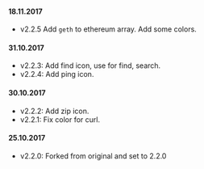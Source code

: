 #### 18.11.2017
- v2.2.5 Add `geth` to ethereum array. Add some colors.

#### 31.10.2017
- v2.2.3: Add find icon, use for find, search.
- v2.2.4: Add ping icon.

#### 30.10.2017
- v2.2.2: Add zip icon.
- v2.2.1: Fix color for curl.

#### 25.10.2017
- v2.2.0: Forked from original and set to 2.2.0